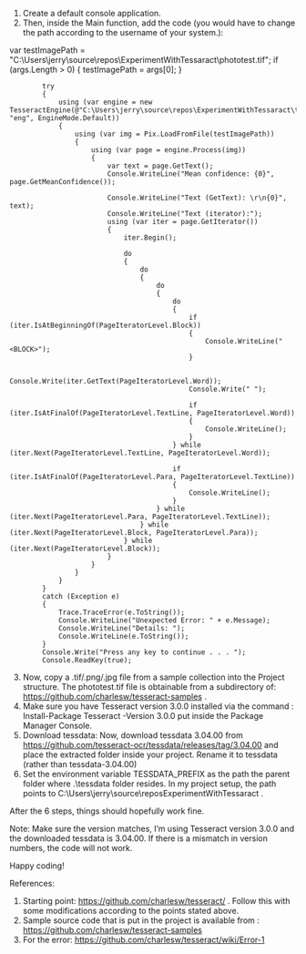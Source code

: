 ﻿1.	Create a default console application.
2.	Then, inside the Main function, add the code (you would have to change the path according to the username of your system.):

var testImagePath = "C:\\Users\\jerry\\source\\repos\\ExperimentWithTessaract\\phototest.tif";
            if (args.Length > 0)
            {
                testImagePath = args[0];
            }

            try
            {
                using (var engine = new TesseractEngine(@"C:\Users\jerry\source\repos\ExperimentWithTessaract\tessdata", "eng", EngineMode.Default))
                {
                    using (var img = Pix.LoadFromFile(testImagePath))
                    {
                        using (var page = engine.Process(img))
                        {
                            var text = page.GetText();
                            Console.WriteLine("Mean confidence: {0}", page.GetMeanConfidence());

                            Console.WriteLine("Text (GetText): \r\n{0}", text);
                            Console.WriteLine("Text (iterator):");
                            using (var iter = page.GetIterator())
                            {
                                iter.Begin();

                                do
                                {
                                    do
                                    {
                                        do
                                        {
                                            do
                                            {
                                                if (iter.IsAtBeginningOf(PageIteratorLevel.Block))
                                                {
                                                    Console.WriteLine("<BLOCK>");
                                                }

                                                Console.Write(iter.GetText(PageIteratorLevel.Word));
                                                Console.Write(" ");

                                                if (iter.IsAtFinalOf(PageIteratorLevel.TextLine, PageIteratorLevel.Word))
                                                {
                                                    Console.WriteLine();
                                                }
                                            } while (iter.Next(PageIteratorLevel.TextLine, PageIteratorLevel.Word));

                                            if (iter.IsAtFinalOf(PageIteratorLevel.Para, PageIteratorLevel.TextLine))
                                            {
                                                Console.WriteLine();
                                            }
                                        } while (iter.Next(PageIteratorLevel.Para, PageIteratorLevel.TextLine));
                                    } while (iter.Next(PageIteratorLevel.Block, PageIteratorLevel.Para));
                                } while (iter.Next(PageIteratorLevel.Block));
                            }
                        }
                    }
                }
            }
            catch (Exception e)
            {
                Trace.TraceError(e.ToString());
                Console.WriteLine("Unexpected Error: " + e.Message);
                Console.WriteLine("Details: ");
                Console.WriteLine(e.ToString());
            }
            Console.Write("Press any key to continue . . . ");
            Console.ReadKey(true);



3. Now, copy a .tif/.png/.jpg file from a sample collection into the Project structure. The phototest.tif file is obtainable from a subdirectory of: https://github.com/charlesw/tesseract-samples . 
4. Make sure you have Tesseract version 3.0.0 installed via the command : Install-Package Tesseract -Version 3.0.0 put inside the Package Manager Console.
5. Download tessdata: Now, download tessdata 3.04.00 from https://github.com/tesseract-ocr/tessdata/releases/tag/3.04.00 and place the extracted folder inside your project. Rename it to tessdata (rather than tessdata-3.04.00) 
6. Set the environment variable TESSDATA_PREFIX as the path the parent folder where .\tessdata folder resides. In my project setup, the path points to C:\Users\jerry\source\reposExperimentWithTessaract .

After the 6 steps, things should hopefully work fine. 



Note: Make sure the version matches, I’m using Tesseract version 3.0.0 and the downloaded tessdata is 3.04.00. If there is a mismatch in version numbers, the code will not work. 

Happy coding!


References:
1. Starting point: https://github.com/charlesw/tesseract/ . Follow this with some modifications according to the points stated above.
2. Sample source code that is put in the project is available from : https://github.com/charlesw/tesseract-samples
3. For the error: https://github.com/charlesw/tesseract/wiki/Error-1